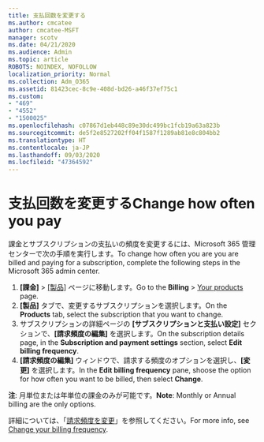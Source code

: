 ```yaml
---
title: 支払回数を変更する
ms.author: cmcatee
author: cmcatee-MSFT
manager: scotv
ms.date: 04/21/2020
ms.audience: Admin
ms.topic: article
ROBOTS: NOINDEX, NOFOLLOW
localization_priority: Normal
ms.collection: Adm_O365
ms.assetid: 81423cec-8c9e-408d-bd26-a46f37ef75c1
ms.custom:
- "469"
- "4552"
- "1500025"
ms.openlocfilehash: c07867d1eb448c89e30dc499bc1fcb19a63a823b
ms.sourcegitcommit: de5f2e8527202ff04f1587f1289ab81e8c804bb2
ms.translationtype: HT
ms.contentlocale: ja-JP
ms.lasthandoff: 09/03/2020
ms.locfileid: "47364592"
---
```

# <a name="change-how-often-you-pay"></a><span data-ttu-id="bf6f8-102">支払回数を変更する</span><span class="sxs-lookup"><span data-stu-id="bf6f8-102">Change how often you pay</span></span>

<span data-ttu-id="bf6f8-103">課金とサブスクリプションの支払いの頻度を変更するには、Microsoft 365 管理センターで次の手順を実行します。</span><span class="sxs-lookup"><span data-stu-id="bf6f8-103">To change how often you are you are billed and paying for a subscription, complete the following steps in the Microsoft 365 admin center.</span></span>

1. <span data-ttu-id="bf6f8-104">**[課金]** > [[製品]](https://go.microsoft.com/fwlink/p/?linkid=842054) ページに移動します。</span><span class="sxs-lookup"><span data-stu-id="bf6f8-104">Go to the **Billing** > [Your products](https://go.microsoft.com/fwlink/p/?linkid=842054) page.</span></span>
2. <span data-ttu-id="bf6f8-105">**[製品]** タブで、変更するサブスクリプションを選択します。</span><span class="sxs-lookup"><span data-stu-id="bf6f8-105">On the **Products** tab, select the subscription that you want to change.</span></span> 
3. <span data-ttu-id="bf6f8-106">サブスクリプションの詳細ページの **[サブスクリプションと支払い設定]** セクションで、**[請求頻度の編集]** を選択します。</span><span class="sxs-lookup"><span data-stu-id="bf6f8-106">On the subscription details page, in the **Subscription and payment settings** section, select **Edit billing frequency**.</span></span>
4. <span data-ttu-id="bf6f8-107">**[請求頻度の編集]** ウィンドウで、請求する頻度のオプションを選択し、**[変更]** を選択します。</span><span class="sxs-lookup"><span data-stu-id="bf6f8-107">In the **Edit billing frequency** pane, shoose the option for how often you want to be billed, then select **Change**.</span></span>

<span data-ttu-id="bf6f8-108">**注**: 月単位または年単位の課金のみが可能です。</span><span class="sxs-lookup"><span data-stu-id="bf6f8-108">**Note**: Monthly or Annual billing are the only options.</span></span>

<span data-ttu-id="bf6f8-109">詳細については、「[請求頻度を変更](https://docs.microsoft.com/microsoft-365/commerce/billing-and-payments/change-payment-frequency)」を参照してください。</span><span class="sxs-lookup"><span data-stu-id="bf6f8-109">For more info, see [Change your billing frequency](https://docs.microsoft.com/microsoft-365/commerce/billing-and-payments/change-payment-frequency).</span></span>
